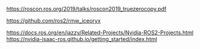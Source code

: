 https://roscon.ros.org/2019/talks/roscon2019_truezerocopy.pdf   

https://github.com/ros2/rmw_iceoryx

https://docs.ros.org/en/jazzy/Related-Projects/Nvidia-ROS2-Projects.html    
https://nvidia-isaac-ros.github.io/getting_started/index.html   
